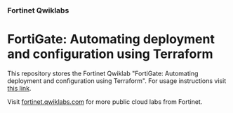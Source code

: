 ### Fortinet Qwiklabs
# FortiGate: Automating deployment and configuration using Terraform

This repository stores the Fortinet Qwiklab "FortiGate: Automating deployment and configuration using Terraform". For usage instructions visit [this link](instructions/en.md).

Visit [fortinet.qwiklabs.com](https://fortinet.qwiklabs.com) for more public cloud labs from Fortinet.
